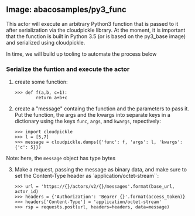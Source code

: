 ## Image: abacosamples/py3_func ##

This actor will execute an arbitrary Python3 function that is passed to it after serialization via the cloudpickle
library. At the moment, it is important that the function is built in Python 3.5 (or is based on the py3_base
image) and serialized using cloudpickle.

In time, we will build up tooling to automate the process below

### Serialize the funtion and execute the actor ###

1. create some function:
    ```shell
    >>> def f(a,b, c=1):
            return a+b+c
    ```

2. create a "message" containg the function and the parameters to pass it. Put the function,
the args and the kwargs into separate keys in a dictionary using the keys `func`, `args`,
and `kwargs`, repectively:
    ```shell
    >>> import cloudpickle
    >>> l = [5,7]
    >>> message = cloudpickle.dumps({'func': f, 'args': l, 'kwargs': {'c': 5}})
    ```
Note: here, the `message` object has type bytes

3. Make a request, passing the message as binary data, and make sure to set the Content-Type
header as `application/octet-stream``:
    ```shell
    >>> url = 'https://{}/actors/v2/{}/messages'.format(base_url, actor_id)
    >>> headers = {'Authorization': 'Bearer {}'.format(access_token)}
    >>> headers['Content-Type'] = 'application/octet-stream'
    >>> rsp = requests.post(url, headers=headers, data=message)

    ```

